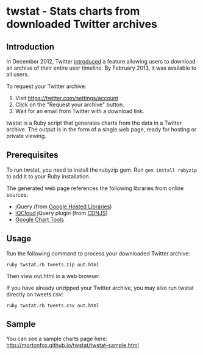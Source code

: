 # twstat - Stats charts from downloaded Twitter archives

## Introduction

In December 2012, Twitter
[introduced](http://blog.twitter.com/2012/12/your-twitter-archive.html) a
feature allowing users to download an archive of their entire user timeline. By
February 2013, it was available to all users.

To request your Twitter archive:

1. Visit <https://twitter.com/settings/account>
1. Click on the "Request your archive" button.
1. Wait for an email from Twitter with a download link.

twstat is a Ruby script that generates charts from the data in a Twitter
archive. The output is in the form of a single web page, ready for hosting or
private viewing.

## Prerequisites

To run twstat, you need to install the rubyzip gem. Run `gem install rubyzip`
to add it to your Ruby installation.

The generated web page references the following libraries from online sources:

* jQuery (from [Google Hosted Libraries](https://developers.google.com/speed/libraries/))
* [jQCloud](https://github.com/lucaong/jQCloud) jQuery plugin (from [CDNJS](http://cdnjs.com/))
* [Google Chart Tools](https://developers.google.com/chart/)

## Usage

Run the following command to process your downloaded Twitter archive:

    ruby twstat.rb tweets.zip out.html

Then view out.html in a web browser.

If you have already unzipped your Twitter archive, you may also run twstat
directly on tweets.csv:

    ruby twstat.rb tweets.csv out.html

## Sample

You can see a sample charts page here: <http://mortonfox.github.io/twstat/twstat-sample.html>

